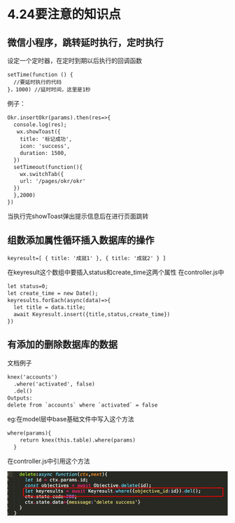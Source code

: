 # 4.24要注意的知识点

## 微信小程序，跳转延时执行，定时执行
设定一个定时器，在定时到期以后执行的回调函数

```
setTime(function () {
  //要延时执行的代码
}，1000) //延时时间，这里是1秒

```

例子：

```
Okr.insertOkr(params).then(res=>{
  console.log(res);
   wx.showToast({
    title: '标记成功',
    icon: 'success',
    duration: 1500,
  })
  setTimeout(function(){
    wx.switchTab({
    url: '/pages/okr/okr'
  })
  },2000)
})
```

当执行完showToast弹出提示信息后在进行页面跳转

## 组数添加属性循环插入数据库的操作
```
keyresult=[ { title: '成就1' }, { title: '成就2' } ] 
```
在keyresult这个数组中要插入status和create_time这两个属性
在controller.js中

```
let status=0;
let create_time = new Date();
keyresults.forEach(async(data)=>{
  let title = data.title;
  await Keyresult.insert({title,status,create_time})
})
```

## 有添加的删除数据库的数据
文档例子
```
knex('accounts')
  .where('activated', false)
  .del()
Outputs:
delete from `accounts` where `activated` = false
```
eg:在model层中base基础文件中写入这个方法

```
where(params){
    return knex(this.table).where(params)
  }
```
在controller.js中引用这个方法

![images](https://raw.githubusercontent.com/rainyGLC/gitPress/master/images/15.png)







